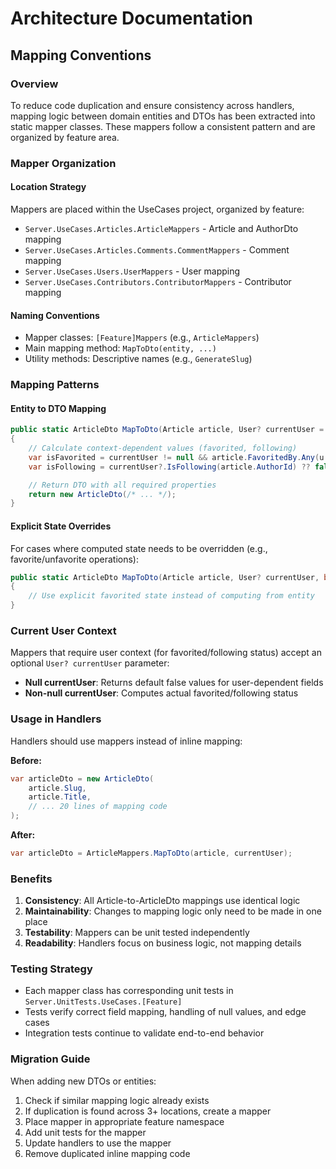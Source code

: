 # Architecture Documentation

## Mapping Conventions

### Overview
To reduce code duplication and ensure consistency across handlers, mapping logic between domain entities and DTOs has been extracted into static mapper classes. These mappers follow a consistent pattern and are organized by feature area.

### Mapper Organization

#### Location Strategy
Mappers are placed within the UseCases project, organized by feature:
- `Server.UseCases.Articles.ArticleMappers` - Article and AuthorDto mapping
- `Server.UseCases.Articles.Comments.CommentMappers` - Comment mapping  
- `Server.UseCases.Users.UserMappers` - User mapping
- `Server.UseCases.Contributors.ContributorMappers` - Contributor mapping

#### Naming Conventions
- Mapper classes: `[Feature]Mappers` (e.g., `ArticleMappers`)
- Main mapping method: `MapToDto(entity, ...)`
- Utility methods: Descriptive names (e.g., `GenerateSlug`)

### Mapping Patterns

#### Entity to DTO Mapping
```csharp
public static ArticleDto MapToDto(Article article, User? currentUser = null)
{
    // Calculate context-dependent values (favorited, following)
    var isFavorited = currentUser != null && article.FavoritedBy.Any(u => u.Id == currentUser.Id);
    var isFollowing = currentUser?.IsFollowing(article.AuthorId) ?? false;

    // Return DTO with all required properties
    return new ArticleDto(/* ... */);
}
```

#### Explicit State Overrides
For cases where computed state needs to be overridden (e.g., favorite/unfavorite operations):
```csharp
public static ArticleDto MapToDto(Article article, User? currentUser, bool isFavorited)
{
    // Use explicit favorited state instead of computing from entity
}
```

### Current User Context
Mappers that require user context (for favorited/following status) accept an optional `User? currentUser` parameter:
- **Null currentUser**: Returns default false values for user-dependent fields
- **Non-null currentUser**: Computes actual favorited/following status

### Usage in Handlers
Handlers should use mappers instead of inline mapping:

**Before:**
```csharp
var articleDto = new ArticleDto(
    article.Slug,
    article.Title,
    // ... 20 lines of mapping code
);
```

**After:**
```csharp
var articleDto = ArticleMappers.MapToDto(article, currentUser);
```

### Benefits
1. **Consistency**: All Article-to-ArticleDto mappings use identical logic
2. **Maintainability**: Changes to mapping logic only need to be made in one place
3. **Testability**: Mappers can be unit tested independently
4. **Readability**: Handlers focus on business logic, not mapping details

### Testing Strategy
- Each mapper class has corresponding unit tests in `Server.UnitTests.UseCases.[Feature]`
- Tests verify correct field mapping, handling of null values, and edge cases
- Integration tests continue to validate end-to-end behavior

### Migration Guide
When adding new DTOs or entities:
1. Check if similar mapping logic already exists
2. If duplication is found across 3+ locations, create a mapper
3. Place mapper in appropriate feature namespace
4. Add unit tests for the mapper
5. Update handlers to use the mapper
6. Remove duplicated inline mapping code